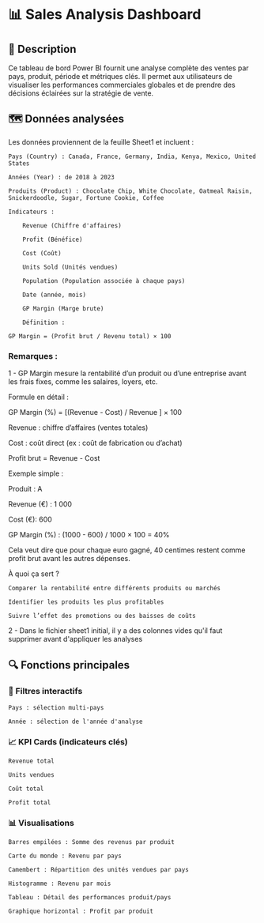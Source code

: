 # 📊 Sales Analysis Dashboard

## 🧾 Description

Ce tableau de bord Power BI fournit une analyse complète des ventes par pays, produit, période et métriques clés. Il permet aux utilisateurs de visualiser les performances commerciales globales et de prendre des décisions éclairées sur la stratégie de vente.

## 🗺 Données analysées

Les données proviennent de la feuille Sheet1 et incluent :

    Pays (Country) : Canada, France, Germany, India, Kenya, Mexico, United States

    Années (Year) : de 2018 à 2023

    Produits (Product) : Chocolate Chip, White Chocolate, Oatmeal Raisin, Snickerdoodle, Sugar, Fortune Cookie, Coffee

    Indicateurs :

        Revenue (Chiffre d'affaires)

        Profit (Bénéfice)

        Cost (Coût)

        Units Sold (Unités vendues)

        Population (Population associée à chaque pays)

        Date (année, mois)
        
        GP Margin (Marge brute)

        Définition :

    GP Margin = (Profit brut / Revenu total) × 100

### Remarques :

1 - GP Margin mesure la rentabilité d’un produit ou d’une entreprise avant les frais fixes, comme les salaires, loyers, etc.

Formule en détail :

GP Margin (%) = [(Revenue - Cost) / Revenue ] × 100

Revenue : chiffre d’affaires (ventes totales)

Cost : coût direct (ex : coût de fabrication ou d’achat)

Profit brut = Revenue - Cost

Exemple simple :

Produit	: A

Revenue (€)	: 1 000

Cost (€): 600

GP Margin (%) : (1000 - 600) / 1000 × 100 = 40%		

Cela veut dire que pour chaque euro gagné, 40 centimes restent comme profit brut avant les autres dépenses.

À quoi ça sert ?

    Comparer la rentabilité entre différents produits ou marchés

    Identifier les produits les plus profitables

    Suivre l’effet des promotions ou des baisses de coûts

2 - Dans le fichier sheet1 initial, il y a des colonnes vides qu'il faut supprimer avant d'appliquer les analyses

## 🔍 Fonctions principales
### 🧭 Filtres interactifs

    Pays : sélection multi-pays

    Année : sélection de l'année d'analyse

### 📈 KPI Cards (indicateurs clés)

    Revenue total

    Units vendues

    Coût total

    Profit total

### 📊 Visualisations

    Barres empilées : Somme des revenus par produit

    Carte du monde : Revenu par pays

    Camembert : Répartition des unités vendues par pays

    Histogramme : Revenu par mois

    Tableau : Détail des performances produit/pays
 
    Graphique horizontal : Profit par produit 
